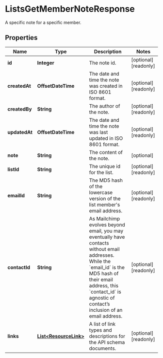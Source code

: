 

# ListsGetMemberNoteResponse

A specific note for a specific member.

## Properties

| Name | Type | Description | Notes |
|------------ | ------------- | ------------- | -------------|
|**id** | **Integer** | The note id. |  [optional] [readonly] |
|**createdAt** | **OffsetDateTime** | The date and time the note was created in ISO 8601 format. |  [optional] [readonly] |
|**createdBy** | **String** | The author of the note. |  [optional] [readonly] |
|**updatedAt** | **OffsetDateTime** | The date and time the note was last updated in ISO 8601 format. |  [optional] [readonly] |
|**note** | **String** | The content of the note. |  [optional] |
|**listId** | **String** | The unique id for the list. |  [optional] [readonly] |
|**emailId** | **String** | The MD5 hash of the lowercase version of the list member&#39;s email address. |  [optional] [readonly] |
|**contactId** | **String** | As Mailchimp evolves beyond email, you may eventually have contacts without email addresses. While the &#x60;email_id&#x60; is the MD5 hash of their email address, this &#x60;contact_id&#x60; is agnostic of contact’s inclusion of an email address. |  [optional] [readonly] |
|**links** | [**List&lt;ResourceLink&gt;**](ResourceLink.md) | A list of link types and descriptions for the API schema documents. |  [optional] [readonly] |



